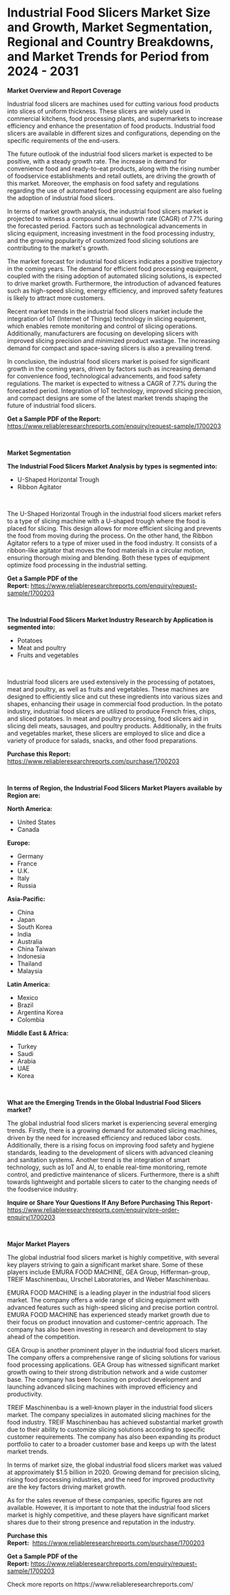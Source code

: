 <p><h1>Industrial Food Slicers Market Size and Growth, Market Segmentation, Regional and Country Breakdowns, and Market Trends for Period from 2024 -  2031</h1></p><p><strong>Market Overview and Report Coverage</strong></p>
<p><p>Industrial food slicers are machines used for cutting various food products into slices of uniform thickness. These slicers are widely used in commercial kitchens, food processing plants, and supermarkets to increase efficiency and enhance the presentation of food products. Industrial food slicers are available in different sizes and configurations, depending on the specific requirements of the end-users.</p><p>The future outlook of the industrial food slicers market is expected to be positive, with a steady growth rate. The increase in demand for convenience food and ready-to-eat products, along with the rising number of foodservice establishments and retail outlets, are driving the growth of this market. Moreover, the emphasis on food safety and regulations regarding the use of automated food processing equipment are also fueling the adoption of industrial food slicers.</p><p>In terms of market growth analysis, the industrial food slicers market is projected to witness a compound annual growth rate (CAGR) of 7.7% during the forecasted period. Factors such as technological advancements in slicing equipment, increasing investment in the food processing industry, and the growing popularity of customized food slicing solutions are contributing to the market's growth.</p><p>The market forecast for industrial food slicers indicates a positive trajectory in the coming years. The demand for efficient food processing equipment, coupled with the rising adoption of automated slicing solutions, is expected to drive market growth. Furthermore, the introduction of advanced features such as high-speed slicing, energy efficiency, and improved safety features is likely to attract more customers.</p><p>Recent market trends in the industrial food slicers market include the integration of IoT (Internet of Things) technology in slicing equipment, which enables remote monitoring and control of slicing operations. Additionally, manufacturers are focusing on developing slicers with improved slicing precision and minimized product wastage. The increasing demand for compact and space-saving slicers is also a prevailing trend.</p><p>In conclusion, the industrial food slicers market is poised for significant growth in the coming years, driven by factors such as increasing demand for convenience food, technological advancements, and food safety regulations. The market is expected to witness a CAGR of 7.7% during the forecasted period. Integration of IoT technology, improved slicing precision, and compact designs are some of the latest market trends shaping the future of industrial food slicers.</p></p>
<p><strong>Get a Sample PDF of the Report:</strong> <a href="https://www.reliableresearchreports.com/enquiry/request-sample/1700203">https://www.reliableresearchreports.com/enquiry/request-sample/1700203</a></p>
<p>&nbsp;</p>
<p><strong>Market Segmentation</strong></p>
<p><strong>The Industrial Food Slicers Market Analysis by types is segmented into:</strong></p>
<p><ul><li>U-Shaped Horizontal Trough</li><li>Ribbon Agitator</li></ul></p>
<p>&nbsp;</p>
<p><p>The U-Shaped Horizontal Trough in the industrial food slicers market refers to a type of slicing machine with a U-shaped trough where the food is placed for slicing. This design allows for more efficient slicing and prevents the food from moving during the process. On the other hand, the Ribbon Agitator refers to a type of mixer used in the food industry. It consists of a ribbon-like agitator that moves the food materials in a circular motion, ensuring thorough mixing and blending. Both these types of equipment optimize food processing in the industrial setting.</p></p>
<p><strong>Get a Sample PDF of the Report:</strong>&nbsp;<a href="https://www.reliableresearchreports.com/enquiry/request-sample/1700203">https://www.reliableresearchreports.com/enquiry/request-sample/1700203</a></p>
<p>&nbsp;</p>
<p><strong>The Industrial Food Slicers Market Industry Research by Application is segmented into:</strong></p>
<p><ul><li>Potatoes</li><li>Meat and poultry</li><li>Fruits and vegetables</li></ul></p>
<p>&nbsp;</p>
<p><p>Industrial food slicers are used extensively in the processing of potatoes, meat and poultry, as well as fruits and vegetables. These machines are designed to efficiently slice and cut these ingredients into various sizes and shapes, enhancing their usage in commercial food production. In the potato industry, industrial food slicers are utilized to produce French fries, chips, and sliced potatoes. In meat and poultry processing, food slicers aid in slicing deli meats, sausages, and poultry products. Additionally, in the fruits and vegetables market, these slicers are employed to slice and dice a variety of produce for salads, snacks, and other food preparations.</p></p>
<p><strong>Purchase this Report:</strong>&nbsp; <a href="https://www.reliableresearchreports.com/purchase/1700203">https://www.reliableresearchreports.com/purchase/1700203</a></p>
<p>&nbsp;</p>
<p><strong>In terms of Region, the Industrial Food Slicers Market Players available by Region are:</strong></p>
<p>
    <p> <strong> North America: </strong>
        <ul>
            <li>United States</li>
            <li>Canada</li>
        </ul>
        </p> 
    <p> <strong> Europe: </strong>
        <ul>
            <li>Germany</li>
            <li>France</li>
            <li>U.K.</li>
            <li>Italy</li>
            <li>Russia</li>
        </ul>
        </p> 
    <p> <strong> Asia-Pacific: </strong>
        <ul>
            <li>China</li>
            <li>Japan</li>
            <li>South Korea</li>
            <li>India</li>
            <li>Australia</li>
            <li>China Taiwan</li>
            <li>Indonesia</li>
            <li>Thailand</li>
            <li>Malaysia</li>
        </ul>
        </p> 
    <p> <strong> Latin America: </strong>
        <ul>
            <li>Mexico</li>
            <li>Brazil</li>
            <li>Argentina Korea</li>
            <li>Colombia</li>
        </ul>
        </p> 
    <p> <strong> Middle East & Africa: </strong>
        <ul>
            <li>Turkey</li>
            <li>Saudi</li>
            <li>Arabia</li>
            <li>UAE</li>
            <li>Korea</li>
        </ul>
    </p>
    </p>
<p>&nbsp;</p>
<p><strong>What are the Emerging Trends in the Global Industrial Food Slicers market?</strong></p>
<p><p>The global industrial food slicers market is experiencing several emerging trends. Firstly, there is a growing demand for automated slicing machines, driven by the need for increased efficiency and reduced labor costs. Additionally, there is a rising focus on improving food safety and hygiene standards, leading to the development of slicers with advanced cleaning and sanitation systems. Another trend is the integration of smart technology, such as IoT and AI, to enable real-time monitoring, remote control, and predictive maintenance of slicers. Furthermore, there is a shift towards lightweight and portable slicers to cater to the changing needs of the foodservice industry.</p></p>
<p><strong>Inquire or Share Your Questions If Any Before Purchasing This Report</strong>- <a href="https://www.reliableresearchreports.com/enquiry/pre-order-enquiry/1700203">https://www.reliableresearchreports.com/enquiry/pre-order-enquiry/1700203</a></p>
<p>&nbsp;</p>
<p><strong>Major Market Players</strong></p>
<p><p>The global industrial food slicers market is highly competitive, with several key players striving to gain a significant market share. Some of these players include EMURA FOOD MACHINE, GEA Group, Hifferman-group, TREIF Maschinenbau, Urschel Laboratories, and Weber Maschinenbau. </p><p>EMURA FOOD MACHINE is a leading player in the industrial food slicers market. The company offers a wide range of slicing equipment with advanced features such as high-speed slicing and precise portion control. EMURA FOOD MACHINE has experienced steady market growth due to their focus on product innovation and customer-centric approach. The company has also been investing in research and development to stay ahead of the competition. </p><p>GEA Group is another prominent player in the industrial food slicers market. The company offers a comprehensive range of slicing solutions for various food processing applications. GEA Group has witnessed significant market growth owing to their strong distribution network and a wide customer base. The company has been focusing on product development and launching advanced slicing machines with improved efficiency and productivity. </p><p>TREIF Maschinenbau is a well-known player in the industrial food slicers market. The company specializes in automated slicing machines for the food industry. TREIF Maschinenbau has achieved substantial market growth due to their ability to customize slicing solutions according to specific customer requirements. The company has also been expanding its product portfolio to cater to a broader customer base and keeps up with the latest market trends. </p><p>In terms of market size, the global industrial food slicers market was valued at approximately $1.5 billion in 2020. Growing demand for precision slicing, rising food processing industries, and the need for improved productivity are the key factors driving market growth. </p><p>As for the sales revenue of these companies, specific figures are not available. However, it is important to note that the industrial food slicers market is highly competitive, and these players have significant market shares due to their strong presence and reputation in the industry.</p></p>
<p><strong>Purchase this Report:</strong>&nbsp;&nbsp;<a href="https://www.reliableresearchreports.com/purchase/1700203">https://www.reliableresearchreports.com/purchase/1700203</a></p>
<p></p>
<p><strong>Get a Sample PDF of the Report:</strong>&nbsp;<a href="https://www.reliableresearchreports.com/enquiry/request-sample/1700203">https://www.reliableresearchreports.com/enquiry/request-sample/1700203</a></p>
<p>Check more reports on https://www.reliableresearchreports.com/</p>